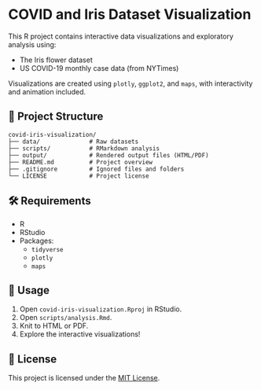 # COVID and Iris Dataset Visualization

This R project contains interactive data visualizations and exploratory analysis using:

- The Iris flower dataset
- US COVID-19 monthly case data (from NYTimes)

Visualizations are created using `plotly`, `ggplot2`, and `maps`, with interactivity and animation included.

## 📁 Project Structure

```{}
covid-iris-visualization/
├── data/              # Raw datasets
├── scripts/           # RMarkdown analysis
├── output/            # Rendered output files (HTML/PDF)
├── README.md          # Project overview
├── .gitignore         # Ignored files and folders
└── LICENSE            # Project license
```

## 🛠 Requirements

- R
- RStudio
- Packages:
  - `tidyverse`
  - `plotly`
  - `maps`

## 🚀 Usage

1. Open `covid-iris-visualization.Rproj` in RStudio.
2. Open `scripts/analysis.Rmd`.
3. Knit to HTML or PDF.
4. Explore the interactive visualizations!

## 📄 License

This project is licensed under the [MIT License](LICENSE).
